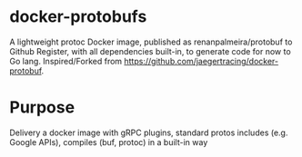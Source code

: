 # docker-protobufs

A lightweight protoc Docker image, published as renanpalmeira/protobuf to Github Register, with all dependencies built-in, to generate code for now to Go lang. Inspired/Forked from https://github.com/jaegertracing/docker-protobuf.

# Purpose

Delivery a docker image with gRPC plugins, standard protos includes (e.g. Google APIs), compiles (buf, protoc) in a built-in way
